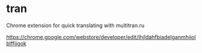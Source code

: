 tran
====

Chrome extension for quick translating with multitran.ru

https://chrome.google.com/webstore/developer/edit/lhjldahfbiadelganmhjiolblffjjgok
